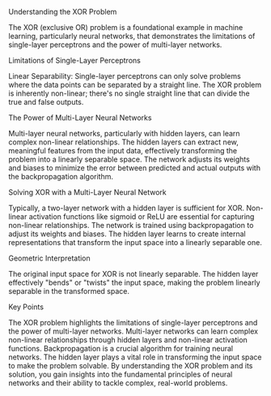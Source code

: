 Understanding the XOR Problem

The XOR (exclusive OR) problem is a foundational example in machine learning, particularly neural networks, that demonstrates 
the limitations of single-layer perceptrons and the power of multi-layer networks.

Limitations of Single-Layer Perceptrons

Linear Separability: Single-layer perceptrons can only solve problems where the data points can be separated by a straight line.
The XOR problem is inherently non-linear; there's no single straight line that can divide the true 
and false outputs.

The Power of Multi-Layer Neural Networks

Multi-layer neural networks, particularly with hidden layers, can learn complex non-linear relationships. The hidden layers can 
extract new, meaningful features from the input data, effectively transforming the problem into a linearly separable space. The 
network adjusts its weights and biases to minimize the error between predicted and actual outputs with the backpropagation algorithm.

Solving XOR with a Multi-Layer Neural Network

Typically, a two-layer network with a hidden layer is sufficient for XOR. Non-linear activation functions like sigmoid or ReLU are 
essential for capturing non-linear relationships. The network is trained using backpropagation to adjust its weights and biases. 
The hidden layer learns to create internal representations that transform the input space into a linearly separable one.

Geometric Interpretation

The original input space for XOR is not linearly separable. The hidden layer effectively "bends" or "twists" the input space, making 
the problem linearly separable in the transformed space.

Key Points

The XOR problem highlights the limitations of single-layer perceptrons and the power of multi-layer networks. Multi-layer networks can 
learn complex non-linear relationships through hidden layers and non-linear activation functions. Backpropagation is a crucial algorithm 
for training neural networks. The hidden layer plays a vital role in transforming the input space to make the problem solvable. By 
understanding the XOR problem and its solution, you gain insights into the fundamental principles of neural networks and their ability to 
tackle complex, real-world problems.
